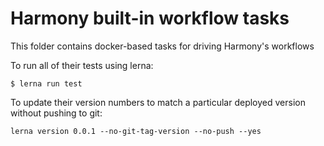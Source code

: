 # Harmony built-in workflow tasks

This folder contains docker-based tasks for driving Harmony's workflows

To run all of their tests using lerna:

```
$ lerna run test
```

To update their version numbers to match a particular deployed version without pushing to git:

```
lerna version 0.0.1 --no-git-tag-version --no-push --yes
```

